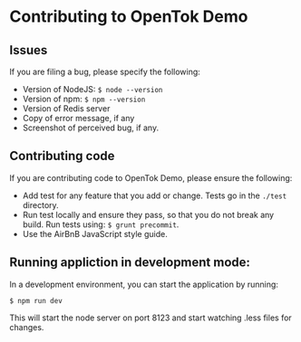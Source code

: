 # Contributing to OpenTok Demo

## Issues

If you are filing a bug, please specify the following:

- Version of NodeJS: `$ node --version`
- Version of npm: `$ npm --version`
- Version of Redis server
- Copy of error message, if any
- Screenshot of perceived bug, if any.

## Contributing code

If you are contributing code to OpenTok Demo, please ensure the following:

- Add test for any feature that you add or change. Tests go in the `./test` directory.
- Run test locally and ensure they pass, so that you do not break any build. Run tests using: `$ grunt precommit`.
- Use the AirBnB JavaScript style guide.

## Running appliction in development mode:

In a development environment, you can start the application by running:

```
$ npm run dev
```

This will start the node server on port 8123 and start watching .less files for changes.
